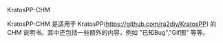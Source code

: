 
KratosPP-CHM

KratosPP-CHM 是适用于 KratosPP(https://github.com/ra2diy/KratosPP) 的 CHM 说明书。其中还包括一些额外的内容，例如 "已知Bug","Gif图" 等等。
